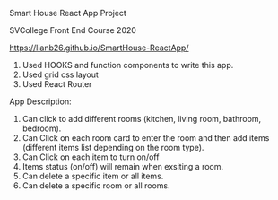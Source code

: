 Smart House React App Project

SVCollege Front End Course 2020

https://lianb26.github.io/SmartHouse-ReactApp/


1. Used HOOKS and function components to write this app.
2. Used grid css layout
3. Used React Router

App Description:
1. Can click to add different rooms (kitchen, living room, bathroom, bedroom).
2. Can Click on each room card to enter the room and then add items (different items list depending on the room type).
3. Can Click on each item to turn on/off
4. Items status (on/off) will remain when exsiting a room.
5. Can delete a specific item or all items.
6. Can delete a specific room or all rooms.





